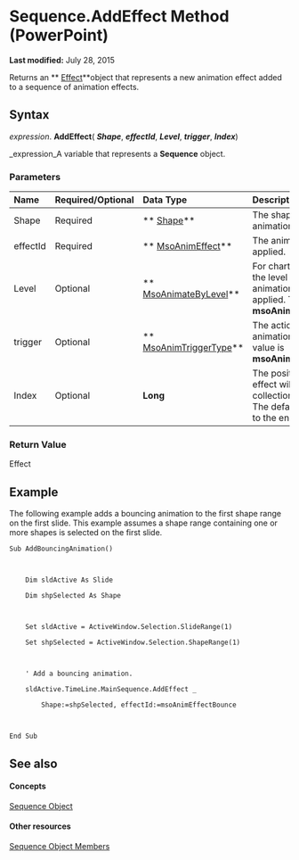 
# Sequence.AddEffect Method (PowerPoint)

 **Last modified:** July 28, 2015

Returns an  ** [Effect](359ac3da-86cd-8003-d691-349d20fd1777.md)**object that represents a new animation effect added to a sequence of animation effects.

## Syntax

 _expression_. **AddEffect**( **_Shape_**,  **_effectId_**,  **_Level_**,  **_trigger_**,  **_Index_**)

 _expression_A variable that represents a  **Sequence** object.


### Parameters



|**Name**|**Required/Optional**|**Data Type**|**Description**|
|:-----|:-----|:-----|:-----|
|Shape|Required| ** [Shape](1da93849-99e0-827e-ced3-c6cf7f8569f3.md)**|The shape to which the animation effect is added.|
|effectId|Required| ** [MsoAnimEffect](2a4ec4c0-9bf2-281a-420b-dd7d3f13f716.md)**|The animation effect to be applied.|
|Level|Optional| ** [MsoAnimateByLevel](4a025c85-a01c-fd3a-f4f7-1322c4619ffa.md)**|For charts, diagrams, or text, the level to which the animation effect will be applied. The default value is  **msoAnimationLevelNone**.|
|trigger|Optional| ** [MsoAnimTriggerType](4a025c85-a01c-fd3a-f4f7-1322c4619ffa.md)**|The action that triggers the animation effect. The default value is  **msoAnimTriggerOnPageClick**.|
|Index|Optional| **Long**|The position at which the effect will be placed in the collection of animation effects. The default value is -1 (added to the end). |

### Return Value

Effect


## Example

The following example adds a bouncing animation to the first shape range on the first slide. This example assumes a shape range containing one or more shapes is selected on the first slide.


```
Sub AddBouncingAnimation()



    Dim sldActive As Slide

    Dim shpSelected As Shape



    Set sldActive = ActiveWindow.Selection.SlideRange(1)

    Set shpSelected = ActiveWindow.Selection.ShapeRange(1)



    ' Add a bouncing animation.

    sldActive.TimeLine.MainSequence.AddEffect _

        Shape:=shpSelected, effectId:=msoAnimEffectBounce



End Sub
```


## See also


#### Concepts


 [Sequence Object](37a5224f-2461-b575-acb6-6905bbb5136d.md)
#### Other resources


 [Sequence Object Members](a5c9d652-02af-88e3-234c-a012a6d8d824.md)
